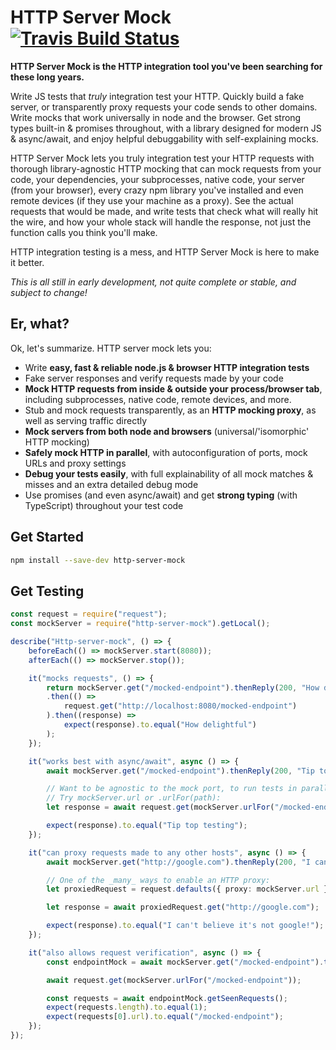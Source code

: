 # HTTP Server Mock [![Travis Build Status](https://img.shields.io/travis/pimterry/http-server-mock.svg)](https://travis-ci.org/pimterry/http-server-mock)

**HTTP Server Mock is the HTTP integration tool you've been searching for these long years.**

Write JS tests that _truly_ integration test your HTTP. Quickly build a fake server, or
transparently proxy requests your code sends to other domains. Write mocks that work
universally in node and the browser. Get strong types built-in & promises throughout,
with a library designed for modern JS & async/await, and enjoy helpful debuggability
with self-explaining mocks.

HTTP Server Mock lets you truly integration test your HTTP requests with thorough
library-agnostic HTTP mocking that can mock requests from your code, your dependencies,
your subprocesses, native code, your server (from your browser), every crazy npm library
you've installed and even remote devices (if they use your machine as a proxy). See
the actual requests that would be made, and write tests that check what will really
hit the wire, and how your whole stack will handle the response, not just the function
calls you think you'll make.

HTTP integration testing is a mess, and HTTP Server Mock is here to make it better.

_This is all still in early development, not quite complete or stable, and subject to change!_

## Er, what?

Ok, let's summarize. HTTP server mock lets you:

* Write **easy, fast & reliable node.js & browser HTTP integration tests**
* Fake server responses and verify requests made by your code
* **Mock HTTP requests from inside & outside your process/browser tab**, including subprocesses, native code, remote devices, and more.
* Stub and mock requests transparently, as an **HTTP mocking proxy**, as well as serving traffic directly
* **Mock servers from both node and browsers** (universal/'isomorphic' HTTP mocking)
* **Safely mock HTTP in parallel**, with autoconfiguration of ports, mock URLs and proxy settings
* **Debug your tests easily**, with full explainability of all mock matches & misses and an extra detailed debug mode
* Use promises (and even async/await) and get **strong typing** (with TypeScript) throughout your test code

## Get Started

```bash
npm install --save-dev http-server-mock
```

## Get Testing

```typescript
const request = require("request");
const mockServer = require("http-server-mock").getLocal();

describe("Http-server-mock", () => {
    beforeEach(() => mockServer.start(8080));
    afterEach(() => mockServer.stop());

    it("mocks requests", () => {
        return mockServer.get("/mocked-endpoint").thenReply(200, "How delightful")
        .then(() =>
            request.get("http://localhost:8080/mocked-endpoint")
        ).then((response) =>
            expect(response).to.equal("How delightful")
        );
    });

    it("works best with async/await", async () => {
        await mockServer.get("/mocked-endpoint").thenReply(200, "Tip top testing")

        // Want to be agnostic to the mock port, to run tests in parallel?
        // Try mockServer.url or .urlFor(path):
        let response = await request.get(mockServer.urlFor("/mocked-endpoint"));

        expect(response).to.equal("Tip top testing");
    });

    it("can proxy requests made to any other hosts", async () => {
        await mockServer.get("http://google.com").thenReply(200, "I can't believe it's not google!");

        // One of the _many_ ways to enable an HTTP proxy:
        let proxiedRequest = request.defaults({ proxy: mockServer.url });

        let response = await proxiedRequest.get("http://google.com");

        expect(response).to.equal("I can't believe it's not google!");
    });

    it("also allows request verification", async () => {
        const endpointMock = await mockServer.get("/mocked-endpoint").thenReply(200, "hmm?");

        await request.get(mockServer.urlFor("/mocked-endpoint"));

        const requests = await endpointMock.getSeenRequests();
        expect(requests.length).to.equal(1);
        expect(requests[0].url).to.equal("/mocked-endpoint");
    });
});
```
